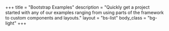 +++
title = "Bootstrap Examples"
description = "Quickly get a project started with any of our examples ranging from using parts of the framework to custom components and layouts."
layout = "bs-list"
body_class = "bg-light"
+++
